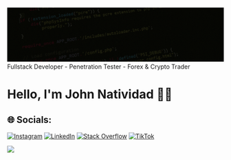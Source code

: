 
![Cover](https://github.com/jaycee0610/jaycee0610/blob/main/cover.gif?raw=true)
Fullstack Developer - Penetration Tester - Forex & Crypto Trader

# Hello, I'm John Natividad 🤖🦾




## 🌐 Socials:
[![Instagram](https://img.shields.io/badge/Instagram-%23E4405F.svg?logo=Instagram&logoColor=white)](https://instagram.com/jaycee0610) [![LinkedIn](https://img.shields.io/badge/LinkedIn-%230077B5.svg?logo=linkedin&logoColor=white)](https://linkedin.com/in/jaycee0610) [![Stack Overflow](https://img.shields.io/badge/-Stackoverflow-FE7A16?logo=stack-overflow&logoColor=white)](https://stackoverflow.com/users/19294127/jaycee) [![TikTok](https://img.shields.io/badge/TikTok-%23000000.svg?logo=TikTok&logoColor=white)](https://tiktok.com/@morningstar.jaycee) 


![](https://visitcount.itsvg.in/api?id=jaycee0610&icon=1&color=1)
